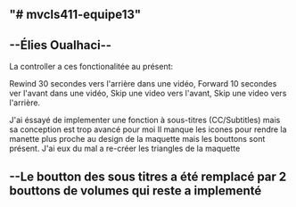 "# mvcls411-equipe13" 
---------------------
--Élies Oualhaci--
---------------------

La controller a ces fonctionalitée au présent:

Rewind 30 secondes vers l'arrière dans une vidéo,
Forward 10 secondes ver l'avant dans une vidéo,
Skip une video vers l'avant,
Skip une video vers l'arrière.


J'ai éssayé de implementer une fonction à sous-titres (CC/Subtitles) mais sa conception est trop avancé pour moi 
Il manque les icones pour rendre la manette plus proche au design de la maquette mais les bouttons sont présent.
J'ai eux du mal a re-créer les triangles de la maquette 


--Le boutton des sous titres a été 
remplacé par 2 bouttons de volumes 
qui reste a implementé
--------------------------------------


